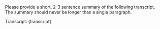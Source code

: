 Please provide a short, 2-3 sentence summary of the following transcript. The summary should never be longer than a single paragraph. 

Transcript:
{transcript}
